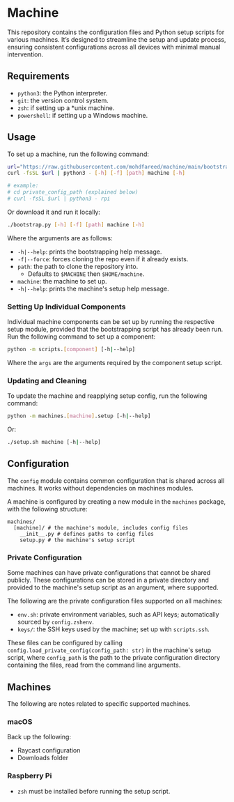 # Machine

This repository contains the configuration files and Python setup scripts for
various machines. It’s designed to streamline the setup and update process,
ensuring consistent configurations across all devices with minimal manual
intervention.

## Requirements

- `python3`: the Python interpreter.
- `git`: the version control system.
- `zsh`: if setting up a *unix machine.
- `powershell`: if setting up a Windows machine.

## Usage

To set up a machine, run the following command:

```sh
url="https://raw.githubusercontent.com/mohdfareed/machine/main/bootstrap.py"
curl -fsSL $url | python3 - [-h] [-f] [path] machine [-h]

# example:
# cd private_config_path (explained below)
# curl -fsSL $url | python3 - rpi
```

Or download it and run it locally:

```sh
./bootstrap.py [-h] [-f] [path] machine [-h]
```

Where the arguments are as follows:

- `-h|--help`: prints the bootstrapping help message.
- `-f|--force`: forces cloning the repo even if it already exists.
- `path`: the path to clone the repository into.
  - Defaults to `$MACHINE` then `$HOME/machine`.
- `machine`: the machine to set up.
- `-h|--help`: prints the machine's setup help message.

### Setting Up Individual Components

Individual machine components can be set up by running the respective setup
module, provided that the bootstrapping script has already been run. Run the
following command to set up a component:

```sh
python -m scripts.[component] [-h|--help]
```

Where the `args` are the arguments required by the component setup script.

### Updating and Cleaning

To update the machine and reapplying setup config, run the following command:

```sh
python -m machines.[machine].setup [-h|--help]
```

Or:

```sh
./setup.sh machine [-h|--help]
```

## Configuration

The `config` module contains common configuration that is shared across all
machines. It works without dependencies on machines modules.

A machine is configured by creating a new module in the `machines` package,
with the following structure:

```plaintext
machines/
  [machine]/ # the machine's module, includes config files
    __init__.py # defines paths to config files
    setup.py # the machine's setup script
```

### Private Configuration

Some machines can have private configurations that cannot be shared publicly.
These configurations can be stored in a private directory and provided to the
machine's setup script as an argument, where supported.

The following are the private configuration files supported on all machines:

- `env.sh`: private environment variables, such as API keys; automatically
  sourced by `config.zshenv`.
- `keys/`: the SSH keys used by the machine; set up with `scripts.ssh`.

These files can be configured by calling
`config.load_private_config(config_path: str)` in the machine's setup script,
where `config_path` is the path to the private configuration directory
containing the files, read from the command line arguments.

## Machines

The following are notes related to specific supported machines.

### macOS

Back up the following:

- Raycast configuration
- Downloads folder

### Raspberry Pi

- `zsh` must be installed before running the setup script.
